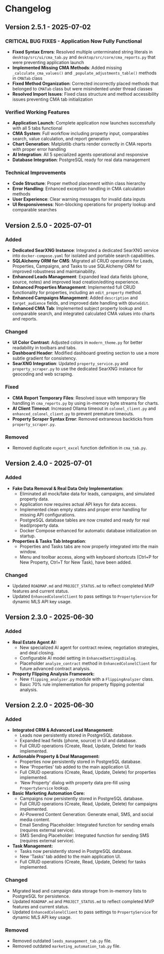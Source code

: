# Changelog

## Version 2.5.1 - 2025-07-02

### CRITICAL BUG FIXES - Application Now Fully Functional
- **Fixed Syntax Errors**: Resolved multiple unterminated string literals in `desktop/src/ui/cma_tab.py` and `desktop/src/core/cma_reports.py` that were preventing application launch
- **Implemented Missing CMA Methods**: Added missing `_calculate_cma_values()` and `_populate_adjustments_table()` methods in `CMATab` class
- **Fixed Method Organization**: Corrected incorrectly placed methods that belonged to `CMATab` class but were misindented under thread classes
- **Resolved Import Issues**: Fixed class structure and method accessibility issues preventing CMA tab initialization

### Verified Working Features
- **Application Launch**: Complete application now launches successfully with all 5 tabs functional
- **CMA System**: Full workflow including property input, comparables search, value calculation, and report generation
- **Chart Generation**: Matplotlib charts render correctly in CMA reports with proper error handling
- **AI Integration**: All 5 specialized agents operational and responsive
- **Database Integration**: PostgreSQL ready for real data management

### Technical Improvements
- **Code Structure**: Proper method placement within class hierarchy
- **Error Handling**: Enhanced exception handling in CMA calculation methods
- **User Experience**: Clear warning messages for invalid data inputs
- **UI Responsiveness**: Non-blocking operations for property lookup and comparable searches

## Version 2.5.0 - 2025-07-01

### Added
- **Dedicated SearXNG Instance**: Integrated a dedicated SearXNG service into `docker-compose.yaml` for isolated and portable search capabilities.
- **SQLAlchemy ORM for CMS**: Migrated all CRUD operations for Leads, Properties, Campaigns, and Tasks to use SQLAlchemy ORM for improved robustness and maintainability.
- **Enhanced Leads Management**: Expanded lead data fields (phone, source, notes) and improved lead creation/editing experience.
- **Enhanced Properties Management**: Implemented full CRUD functionality for properties, including an `edit_property` method.
- **Enhanced Campaigns Management**: Added `description` and `target_audience` fields, and improved date handling with `QDateEdit`.
- **Enhanced CMA Tab**: Implemented subject property lookup and comparable search, and integrated calculated CMA values into charts and reports.

### Changed
- **UI Color Contrast**: Adjusted colors in `modern_theme.py` for better readability in toolbars and tabs.
- **Dashboard Header**: Modified dashboard greeting section to use a more subtle gradient for consistency.
- **SearXNG Integration**: Updated `property_service.py` and `property_scraper.py` to use the dedicated SearXNG instance for geocoding and web scraping.

### Fixed
- **CMA Report Temporary Files**: Resolved issue with temporary file handling in `cma_reports.py` by using in-memory byte streams for charts.
- **AI Client Timeout**: Increased Ollama timeout in `colonel_client.py` and `enhanced_colonel_client.py` to prevent premature timeouts.
- **Property Scraper Syntax Error**: Removed extraneous backticks from `property_scraper.py`.

### Removed
- Removed duplicate `export_excel` function definition in `cma_tab.py`.

## Version 2.4.0 - 2025-07-01

### Added
- **Fake Data Removal & Real Data Only Implementation**:
  - Eliminated all mock/fake data for leads, campaigns, and simulated property data.
  - Application now requires actual API keys for data access.
  - Implemented clean empty states and proper error handling for missing API configurations.
  - PostgreSQL database tables are now created and ready for real lead/property data.
  - Docker Compose enhanced for automatic database initialization on startup.
- **Properties & Tasks Tab Integration**:
  - Properties and Tasks tabs are now properly integrated into the main window.
  - Menu and toolbar access, along with keyboard shortcuts (Ctrl+P for New Property, Ctrl+T for New Task), have been added.

### Changed
- Updated `ROADMAP.md` and `PROJECT_STATUS.md` to reflect completed MVP features and current status.
- Updated `EnhancedColonelClient` to pass settings to `PropertyService` for dynamic MLS API key usage.

## Version 2.3.0 - 2025-06-30

### Added
- **Real Estate Agent AI:**
  - New specialized AI agent for contract review, negotiation strategies, and deal closing.
  - Configurable AI model setting in `EnhancedSettingsDialog`.
  - Placeholder `analyze_contract` method in `EnhancedColonelClient` for future advanced contract analysis.
- **Property Flipping Analysis Framework:**
  - New `flipping_analyzer.py` module with a `FlippingAnalyzer` class.
  - Basic 70% rule implementation for property flipping potential analysis.

## Version 2.2.0 - 2025-06-30

### Added
- **Integrated CRM & Advanced Lead Management:**
  - Leads now persistently stored in PostgreSQL database.
  - Expanded lead fields (phone, source) in UI and database.
  - Full CRUD operations (Create, Read, Update, Delete) for leads implemented.
- **Actionable Property & Deal Management:**
  - Properties now persistently stored in PostgreSQL database.
  - New 'Properties' tab added to the main application UI.
  - Full CRUD operations (Create, Read, Update, Delete) for properties implemented.
  - 'New Property' dialog with property data pre-fill using `PropertyService` lookup.
- **Basic Marketing Automation Core:**
  - Campaigns now persistently stored in PostgreSQL database.
  - Full CRUD operations (Create, Read, Update, Delete) for campaigns implemented.
  - AI-Powered Content Generation: Generate email, SMS, and social media content.
  - Email Sending Placeholder: Integrated function for sending emails (requires external service).
  - SMS Sending Placeholder: Integrated function for sending SMS (requires external service).
- **Task Management:**
  - Tasks now persistently stored in PostgreSQL database.
  - New 'Tasks' tab added to the main application UI.
  - Full CRUD operations (Create, Read, Update, Delete) for tasks implemented.

### Changed
- Migrated lead and campaign data storage from in-memory lists to PostgreSQL for persistence.
- Updated `ROADMAP.md` and `PROJECT_STATUS.md` to reflect completed MVP features and current status.
- Updated `EnhancedColonelClient` to pass settings to `PropertyService` for dynamic MLS API key usage.

### Removed
- Removed outdated `leeds_management_tab.py` file.
- Removed outdated `marketing_automation_tab.py` file.